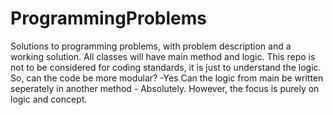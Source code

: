 # ProgrammingProblems
Solutions to programming problems, with problem description and a working solution. 
All classes will have main method and logic. This repo is not to be considered for coding standards, it is just to understand the logic. 
So, can the code be more modular? -Yes
Can the logic from main be written seperately in another method - Absolutely. 
However, the focus is purely on logic and concept. 
